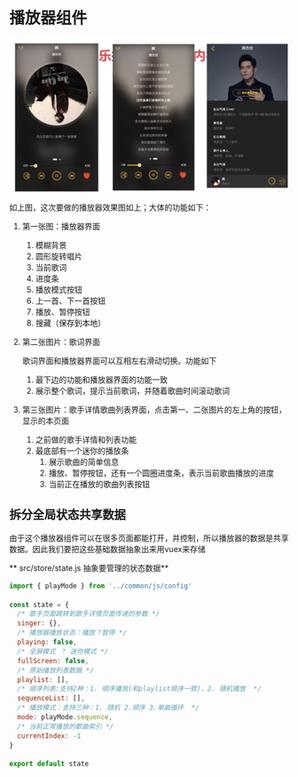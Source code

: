# 播放器组件

![](/assets/musicapp/播放器页面设计详解.png)

如上图，这次要做的播放器效果图如上；大体的功能如下：

1. 第一张图：播放器界面
    1. 模糊背景
    2. 圆形旋转唱片
    3. 当前歌词
    4. 进度条
    5. 播放模式按钮
    6. 上一首、下一首按钮
    7. 播放、暂停按钮
    8. 搜藏（保存到本地）
2. 第二张图片：歌词界面
    
    歌词界面和播放器界面可以互相左右滑动切换。功能如下
    1. 最下边的功能和播放器界面的功能一致
    2. 展示整个歌词，提示当前歌词，并随着歌曲时间滚动歌词
3. 第三张图片：歌手详情歌曲列表界面，点击第一、二张图片的左上角的按钮，显示的本页面
    1. 之前做的歌手详情和列表功能
    2. 最底部有一个迷你的播放条
        1. 展示歌曲的简单信息
        2. 播放、暂停按钮，还有一个圆圈进度条，表示当前歌曲播放的进度
        3. 当前正在播放的歌曲列表按钮
        
## 拆分全局状态共享数据

由于这个播放器组件可以在很多页面都能打开，并控制，所以播放器的数据是共享数据。因此我们要把这些基础数据抽象出来用vuex来存储

** src/store/state.js    抽象要管理的状态数据**
```javascript
import { playMode } from '../common/js/config'

const state = {
  /* 歌手页面跳转到歌手详情页面传递的参数 */
  singer: {},
  /* 播放器播放状态：播放？暂停 */
  playing: false,
  /* 全屏模式 ？ 迷你模式 */
  fullScreen: false,
  /* 原始播放列表数据 */
  playlist: [],
  /* 顺序列表:支持2种：1. 顺序播放(和playlist顺序一致)，2. 随机播放  */
  sequenceList: [],
  /* 播放模式：支持三种：1. 随机 2.顺序 3.单曲循环  */
  mode: playMode.sequence,
  /* 当前正常播放的歌曲索引 */
  currentIndex: -1
}

export default state
```           
            